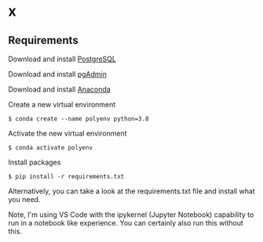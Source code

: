 # x


## Requirements

Download and install [PostgreSQL](https://www.postgresql.org/)

Download and install [pgAdmin](https://www.pgadmin.org/)

Download and install [Anaconda](https://www.anaconda.com/products/individual)

Create a new virtual environment

`$ conda create --name polyenv python=3.8`

Activate the new virtual environment

`$ conda activate polyenv`

Install packages

`$ pip install -r requirements.txt`

Alternatively, you can take a look at the requirements.txt file and install what you need.

Note, I'm using VS Code with the ipykernel (Jupyter Notebook) capability to run in a notebook like experience.  You can certainly also run this without this.


